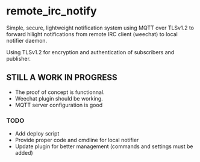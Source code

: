 # remote_irc_notify
Simple, secure, lightweight notification system using MQTT over TLSv1.2 to forward hilight notifications from remote IRC client (weechat) to local notifier daemon.

Using TLSv1.2 for encryption and authentication of subscribers and publisher.

## STILL A WORK IN PROGRESS
 * The proof of concept is functionnal.
 * Weechat plugin should be working.
 * MQTT server configuration is good

### TODO
 * Add deploy script
 * Provide proper code and cmdline for local notifier
 * Update plugin for better management (commands and settings must be added)
